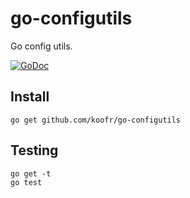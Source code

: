 go-configutils
==============

Go config utils.

[![GoDoc](https://godoc.org/github.com/koofr/go-configutils?status.png)](https://godoc.org/github.com/koofr/go-configutils)

## Install

    go get github.com/koofr/go-configutils

## Testing

    go get -t
    go test
